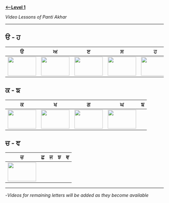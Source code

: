 
 
 
 **[<--Level 1](https://amardeep0.github.io/learnPunjabi/Level-1_Punjabi%20Alphabets/)**


*Video Lessons of Panti Akhar*

-----

## ੳ - ਹ

| ੳ | ਅ | ੲ | ਸ | ਹ  |
| --- | --- | --- | --- | --- |
| <a href="http://www.youtube.com/watch?feature=player_embedded&v=vwGhN790I58 " target="_blank"><img src="http://img.youtube.com/vi/vwGhN790I58/0.jpg" width="90" height="60" /></a> | <a href="http://www.youtube.com/watch?feature=player_embedded&v=tSDhRw8cnhI " target="_blank"><img src="http://img.youtube.com/vi/tSDhRw8cnhI/0.jpg" width="90" height="60" /></a> | <a href="http://www.youtube.com/watch?feature=player_embedded&v=NzUAmSoxVDg " target="_blank"><img src="http://img.youtube.com/vi/NzUAmSoxVDg/0.jpg" width="90" height="60" /></a> | <a href="http://www.youtube.com/watch?feature=player_embedded&v=SgCcccN9otk " target="_blank"><img src="http://img.youtube.com/vi/SgCcccN9otk/0.jpg" width="90" height="60" /></a> | <a href="http://www.youtube.com/watch?feature=player_embedded&v=4nwVcY7VXfk " target="_blank"><img src="http://img.youtube.com/vi/4nwVcY7VXfk/0.jpg" width="90" height="60" /></a>  |

## ਕ - ਙ

| ਕ | ਖ | ਗ | ਘ | ਙ | 
| --- | --- | --- | --- | --- |
| <a href="http://www.youtube.com/watch?feature=player_embedded&v=784N9eV1XLk " target="_blank"><img src="http://img.youtube.com/vi/784N9eV1XLk/0.jpg" width="90" height="60" /></a> | <a href="http://www.youtube.com/watch?feature=player_embedded&v=ltOztcJoqVU " target="_blank"><img src="http://img.youtube.com/vi/ltOztcJoqVU/0.jpg" width="90" height="60" /></a> | <a href="http://www.youtube.com/watch?feature=player_embedded&v=zpLruz_onTA " target="_blank"><img src="http://img.youtube.com/vi/zpLruz_onTA/0.jpg" width="90" height="60" /></a>  | <a href="http://www.youtube.com/watch?feature=player_embedded&v=iWWyNAtN7kg " target="_blank"><img src="http://img.youtube.com/vi/iWWyNAtN7kg/0.jpg" width="90" height="60" /></a> |   |


## ਚ - ਞ

| ਚ | ਛ | ਜ | ਝ | ਞ | 
| --- | --- | --- | --- | --- |
| <a href="http://www.youtube.com/watch?feature=player_embedded&v=mlS4RZuqcvE " target="_blank"><img src="http://img.youtube.com/vi/mlS4RZuqcvE/0.jpg" width="90" height="60" /></a> |   |   |   |   |



----------------


-*Videos for remaining letters will be added as they become available*

